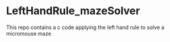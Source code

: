 # LeftHandRule_mazeSolver
This repo contains a c code applying the left hand rule to solve a micromouse maze 
